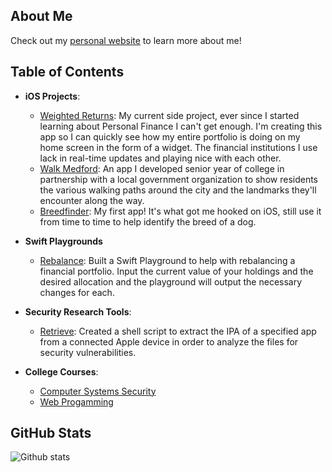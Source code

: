 ## About Me

Check out my [personal website](https://samhollingsworth.github.io) to learn more about me!

## Table of Contents

* **iOS Projects**:
  + [Weighted Returns](https://github.com/samhollingsworth/weighted-returns#readme): My current side project, ever since I started learning about Personal Finance I can't get enough. I'm creating this app so I can quickly see how my entire portfolio is doing on my home screen in the form of a widget. The financial institutions I use lack in real-time updates and playing nice with each other.
  + [Walk Medford](https://github.com/walkMedfordiOS/iOSapp#readme): An app I developed senior year of college in partnership with a local government organization to show residents the various walking paths around the city and the landmarks they'll encounter along the way.
  + [Breedfinder](https://github.com/samhollingsworth/BreedFinder#readme): My first app! It's what got me hooked on iOS, still use it from time to time to help identify the breed of a dog.

* **Swift Playgrounds**
  + [Rebalance](https://github.com/samhollingsworth/swift-playgrounds): Built a Swift Playground to help with rebalancing a financial portfolio. Input the current value of your holdings and the desired allocation and the playground will output the necessary changes for each.

* **Security Research Tools**:
  + [Retrieve](https://github.com/samhollingsworth/scripts#readme): Created a shell script to extract the IPA of a specified app from a connected Apple device in order to analyze the files for security vulnerabilities. 

* **College Courses**:
  + [Computer Systems Security](https://github.com/samhollingsworth/Computer-Systems-Security)
  + [Web Progamming](https://github.com/samhollingsworth/Web-Programming)

## GitHub Stats
![Github stats](https://github-readme-stats.vercel.app/api?username=samhollingsworth)
